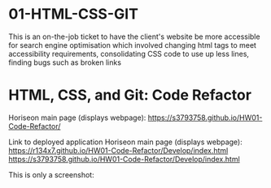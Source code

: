 # 01-HTML-CSS-GIT
This is an on-the-job ticket to have the client's website be more accessible for search engine optimisation which involved changing html tags to meet accessibility requirements, consolidating CSS code to use up less lines, finding bugs such as broken links

# HTML, CSS, and Git: Code Refactor




Horiseon main page (displays webpage): https://s3793758.github.io/HW01-Code-Refactor/




Link to deployed application Horiseon main page (displays webpage): https://r134x7.github.io/HW01-Code-Refactor/Develop/index.html
https://s3793758.github.io/HW01-Code-Refactor/Develop/index.html


This is only a screenshot:
